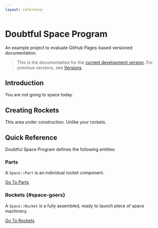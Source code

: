 ```yaml
---
layout: reference
---
```


# Doubtful Space Program

An example project to evaluate GitHub Pages-based versioned documentation.

> This is the documentation for the
> [current development version](https://github.com/sleepingkingstudios/docs-test).
> For previous versions, see [Versions]({{site.baseurl}}/versions).

## Introduction

You are not going to space today.

## Creating Rockets

This area under construction. Unlike your rockets.

## Quick Reference

Doubtful Space Program defines the following entities:

### Parts

A `Space::Part` is an individual rocket component.

[Go To Parts](./reference/part)

### Rockets {#space-goers}

A `Space::Rocket` is a fully assembled, ready to launch piece of space machinery.

[Go To Rockets](./reference/rocket)
